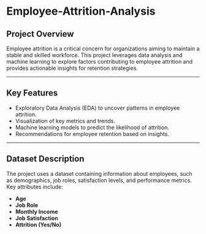 # Employee-Attrition-Analysis

## Project Overview
Employee attrition is a critical concern for organizations aiming to maintain a stable and skilled workforce. This project leverages data analysis and machine learning to explore factors contributing to employee attrition and provides actionable insights for retention strategies.

---

## Key Features
- Exploratory Data Analysis (EDA) to uncover patterns in employee attrition.
- Visualization of key metrics and trends.
- Machine learning models to predict the likelihood of attrition.
- Recommendations for employee retention based on insights.

---

## Dataset Description
The project uses a dataset containing information about employees, such as demographics, job roles, satisfaction levels, and performance metrics. Key attributes include:
- **Age**
- **Job Role**
- **Monthly Income**
- **Job Satisfaction**
- **Attrition (Yes/No)**
